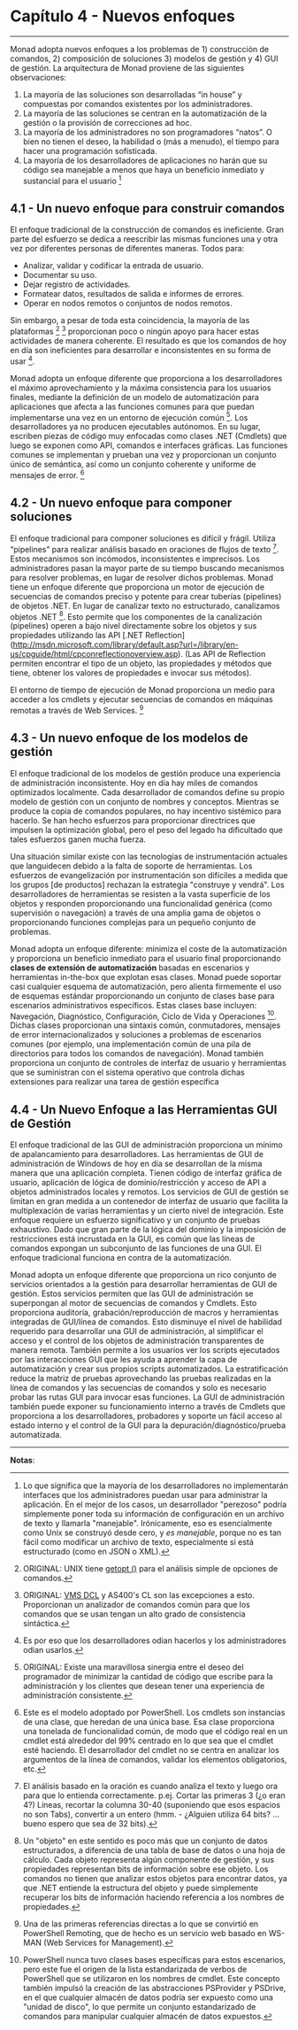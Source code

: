 # Capítulo 4 - Nuevos enfoques
___
Monad adopta nuevos enfoques a los problemas de 1) construcción de comandos, 2) composición de soluciones 3) modelos de gestión y 4) GUI de gestión. La arquitectura de Monad proviene de las siguientes observaciones:

1. La mayoría de las soluciones son desarrolladas “in house” y compuestas por comandos existentes por los administradores.
2. La mayoría de las soluciones se centran en la automatización de la gestión o la provisión de correcciones ad hoc.
3. La mayoría de los administradores no son programadores “natos”. O bien no tienen el deseo, la habilidad o (más a menudo), el tiempo para hacer una programación sofisticada.
4. La mayoría de los desarrolladores de aplicaciones no harán que su código sea manejable a menos que haya un beneficio inmediato y sustancial para el usuario [^4-5]

## 4.1 - Un nuevo enfoque para construir comandos
El enfoque tradicional de la construcción de comandos es ineficiente. Gran parte del esfuerzo se dedica a reescribir las mismas funciones una y otra vez por diferentes personas de diferentes maneras. Todos para:

  * Analizar, validar y codificar la entrada de usuario.
  * Documentar su uso.
  * Dejar registro de actividades.
  * Formatear datos, resultados de salida e informes de errores.
  * Operar en nodos remotos o conjuntos de nodos remotos.
   
Sin embargo, a pesar de toda esta coincidencia, la mayoría de las plataformas [^4-1] [^4-2] proporcionan poco o ningún apoyo para hacer estas actividades de manera coherente. El resultado es que los comandos de hoy en día son ineficientes para desarrollar e inconsistentes en su forma de usar [^4-6].

Monad adopta un enfoque diferente que proporciona a los desarrolladores el máximo aprovechamiento y la máxima consistencia para los usuarios finales, mediante la definición de un modelo de automatización para aplicaciones que afecta a las funciones comunes para que puedan implementarse una vez en un entorno de ejecución común [^4-3]. Los desarrolladores ya no producen ejecutables autónomos. En su lugar, escriben piezas de código muy enfocadas como  clases .NET (Cmdlets) que luego se exponen como API, comandos e interfaces gráficas. Las funciones comunes se implementan y prueban una vez y proporcionan un conjunto único de semántica, así como un conjunto coherente y uniforme de mensajes de error. [^4-7]

## 4.2 - Un nuevo enfoque para componer soluciones
El enfoque tradicional para componer soluciones es difícil y frágil. Utiliza “pipelines” para realizar análisis basado en oraciones de flujos de texto [^4-4]. Estos mecanismos son incómodos, inconsistentes e imprecisos. Los administradores pasan la mayor parte de su tiempo buscando mecanismos para resolver problemas, en lugar de resolver dichos problemas. Monad tiene un enfoque diferente que proporciona un motor de ejecución de secuencias de comandos preciso y potente para crear tuberías (pipelines) de objetos .NET. En lugar de canalizar texto no estructurado, canalizamos objetos .NET [^4-8]. Esto permite que los componentes de la canalización (pipelines) operen a bajo nivel directamente sobre los objetos y sus propiedades utilizando las API [.NET Reflection] (http://msdn.microsoft.com/library/default.asp?url=/library/en-us/cpguide/html/cpconreflectionoverview.asp). (Las API de Reflection permiten encontrar el tipo de un objeto, las propiedades y métodos que tiene, obtener los valores de propiedades e invocar sus métodos).

El entorno de tiempo de ejecución de Monad proporciona un medio para acceder a los cmdlets y ejecutar secuencias de comandos en máquinas remotas a través de Web Services. [^4-9]

## 4.3 - Un nuevo enfoque de los modelos de gestión

El enfoque tradicional de los modelos de gestión produce una experiencia de administración inconsistente. Hoy en día hay miles de comandos optimizados localmente. Cada desarrollador de comandos define su propio modelo de gestión con un conjunto de nombres y conceptos. Mientras se produce la copia de comandos populares, no hay incentivo sistémico para hacerlo. Se han hecho esfuerzos para proporcionar directrices que impulsen la optimización global, pero el peso del legado ha dificultado que tales esfuerzos ganen mucha fuerza.

Una situación similar existe con las tecnologías de instrumentación actuales que languidecen debido a la falta de soporte de herramientas. Los esfuerzos de evangelización por instrumentación son difíciles a medida que los grupos [de productos] rechazan la estrategia "construye y vendrá". Los desarrolladores de herramientas se resisten a la vasta superficie de los objetos y responden proporcionando una funcionalidad genérica (como supervisión o navegación) a través de una amplia gama de objetos o proporcionando funciones complejas para un pequeño conjunto de problemas.

Monad adopta un enfoque diferente: minimiza el coste de la automatización y proporciona un beneficio inmediato para el usuario final proporcionando **clases de extensión de automatización** basadas en escenarios y herramientas in-the-box que explotan esas clases. Monad puede soportar casi cualquier esquema de automatización, pero alienta firmemente el uso de esquemas estándar proporcionando un conjunto de clases base para escenarios administrativos específicos. Estas clases base incluyen: Navegación, Diagnóstico, Configuración, Ciclo de Vida y Operaciones [^4-10]. Dichas clases proporcionan una sintaxis común, conmutadores, mensajes de error internacionalizados y soluciones a problemas de escenarios comunes (por ejemplo, una implementación común de una pila de directorios para todos los comandos de navegación). Monad también proporciona un conjunto de controles de interfaz de usuario y herramientas que se suministran con el sistema operativo que controla dichas extensiones para realizar una tarea de gestión específica


## 4.4 - Un Nuevo Enfoque a las Herramientas GUI de Gestión

El enfoque tradicional de las GUI de administración proporciona un mínimo de apalancamiento para desarrolladores. Las herramientas de GUI de administración de Windows de hoy en día se desarrollan de la misma manera que una aplicación completa. Tienen código de interfaz gráfica de usuario, aplicación de lógica de dominio/restricción y acceso de API a objetos administrados locales y remotos. Los servicios de GUI de gestión se limitan en gran medida a un contenedor de interfaz de usuario que facilita la multiplexación de varias herramientas y un cierto nivel de integración. Este enfoque requiere un esfuerzo significativo y un conjunto de pruebas exhaustivo. Dado que gran parte de la lógica del dominio y la imposición de restricciones está incrustada en la GUI, es común que las líneas de comandos expongan un subconjunto de las funciones de una GUI. El enfoque tradicional funciona en contra de la automatización.

Monad adopta un enfoque diferente que proporciona un rico conjunto de servicios orientados a la gestión para desarrollar herramientas de GUI de gestión. Estos servicios permiten que las GUI de administración se superpongan al motor de secuencias de comandos y Cmdlets. Esto proporciona auditoría, grabación/reproducción de macros y herramientas integradas de GUI/línea de comandos. Esto disminuye el nivel de habilidad requerido para desarrollar una GUI de administración, al simplificar el acceso y el control de los objetos de administración transparentes de manera remota. También permite a los usuarios ver los scripts ejecutados por las interacciones GUI que les ayuda a aprender la capa de automatización y crear sus propios scripts automatizados. La estratificación reduce la matriz de pruebas aprovechando las pruebas realizadas en la línea de comandos y las secuencias de comandos y solo es necesario probar las rutas GUI para invocar esas funciones. La GUI de administración también puede exponer su funcionamiento interno a través de Cmdlets que proporciona a los desarrolladores, probadores y soporte un fácil acceso al estado interno y el control de la GUI para la depuración/diagnóstico/prueba automatizada.

___

**Notas**:
 [^4-1]: ORIGINAL: UNIX tiene [getopt ()](http://www.gnu.org/software/libc/manual/html_node/Using-Getopt.html) para el análisis simple de opciones de comandos.

[^4-2]: ORIGINAL: [VMS DCL](http://h71000.www7.hp.com/doc/732final/9996/9996pro.html) y AS400's CL son las excepciones a esto. Proporcionan un analizador de comandos común para que los comandos que se usan tengan un alto grado de consistencia sintáctica.

[^4-3]: ORIGINAL: Existe una maravillosa sinergia entre el deseo del programador de minimizar la cantidad de código que escribe para la administración y los clientes que desean tener una experiencia de administración consistente.

[^4-4]: El análisis basado en la oración es cuando analiza el texto y luego ora para que lo entienda correctamente. p.ej. Cortar las primeras 3 (¿o eran 4?) Líneas, recortar la columna 30-40 (suponiendo que esos espacios no son Tabs), convertir a un entero (hmm. - ¿Alguien utiliza 64 bits? ... bueno espero que sea de 32 bits).

[^4-5]: Lo que significa que la mayoría de los desarrolladores no implementarán interfaces que los administradores puedan usar para administrar la aplicación. En el mejor de los casos, un desarrollador "perezoso" podría simplemente poner toda su información de configuración en un archivo de texto y llamarla "manejable". Irónicamente, eso es esencialmente como Unix se construyó desde cero, y _es manejable_, porque no es tan fácil como modificar un archivo de texto, especialmente si está estructurado (como en JSON o XML).

[^4-6]: Es por eso que los desarrolladores odian hacerlos y los administradores odian usarlos.

[^4-7]: Este es el modelo adoptado por PowerShell. Los cmdlets son instancias de una clase, que heredan de una única base. Esa clase proporciona una tonelada de funcionalidad común, de modo que el código real en un cmdlet está alrededor del 99% centrado en lo que sea que el cmdlet esté haciendo. El desarrollador del cmdlet no se centra en analizar los argumentos de la línea de comandos, validar los elementos obligatorios, etc.

[^4-8]: Un "objeto" en este sentido es poco más que un conjunto de datos estructurados, a diferencia de una tabla de base de datos o una hoja de cálculo. Cada objeto representa algún componente de gestión, y sus propiedades representan bits de información sobre ese objeto. Los comandos no tienen que analizar estos objetos para encontrar datos, ya que .NET entiende la estructura del objeto y puede simplemente recuperar los bits de información haciendo referencia a los nombres de propiedades.

[^4-9]: Una de las primeras referencias directas a lo que se convirtió en PowerShell Remoting, que de hecho es un servicio web basado en WS-MAN (Web Services for Management).

[^4-10]: PowerShell nunca tuvo clases bases específicas para estos escenarios, pero este fue el origen de la lista estandarizada de verbos de PowerShell  que se utilizaron en los nombres de cmdlet. Este concepto también impulsó la creación de las abstracciones PSProvider y PSDrive, en el que cualquier almacén de datos podría ser expuesto como una "unidad de disco", lo que permite un conjunto estandarizado de comandos para manipular cualquier almacén de datos expuestos.
